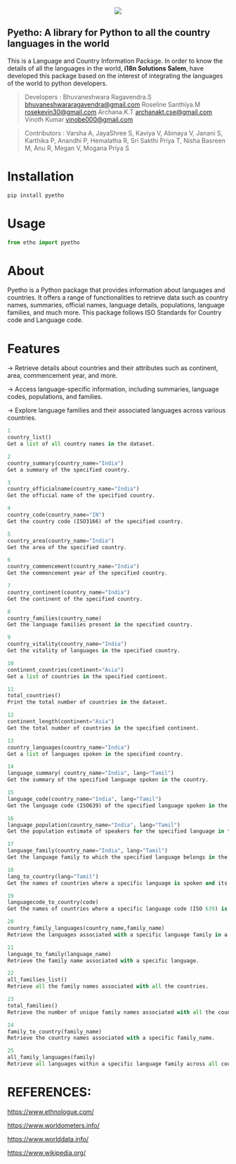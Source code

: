 <div align="center">
  <img src="https://raw.githubusercontent.com/i18nsolutionspy/Ethnologue/632e1a61f13aaf91e2e93766ef9d6bc91cceb1e4/logo.svg"><br>
</div>

## Pyetho: A library for Python to all the country languages in the world
This is a Language and Country Information Package. In order to know the details of all the languages in the world, **i18n Solutions Salem**, have developed this package based on the interest of integrating the languages of the world to python developers.



> Developers : Bhuvaneshwara Ragavendra.S <bhuvaneshwararagavendra@gmail.com> Roseline Santhiya.M <rosekevin30@gmail.com> Archana.K.T <archanakt.cse@gmail.com> Vinoth Kumar <vinobe000@gmail.com>


> Contributors : Varsha A, JayaShree S, Kaviya V, Abinaya V, Janani S, Karthika P, Anandhi P, Hemalatha R, Sri Sakthi Priya T, Nisha Basreen M, Anu R, Megan V, Mogana Priya S



Installation
============
```python
pip install pyetho
```


Usage
=====
```python
from etho import pyetho
```

About 
=====
Pyetho is a Python package that provides information about languages and countries. It offers a range of functionalities to retrieve data such as country names, summaries, official names, language details, populations, language families, and much more. This package follows ISO Standards for Country code and Language code.

Features
========
-> Retrieve details about countries and their attributes such as continent, area, commencement year, and more.

-> Access language-specific information, including summaries, language codes, populations, and families.

-> Explore language families and their associated languages across various countries.

```python
1        
country_list()
Get a list of all country names in the dataset.

2        
country_summary(country_name="India")
Get a summary of the specified country.

3
country_officialname(country_name="India")
Get the official name of the specified country.

4
country_code(country_name="IN")
Get the country code (ISO3166) of the specified country.

5
country_area(country_name="India")
Get the area of the specified country.

6
country_commencement(country_name="India")
Get the commencement year of the specified country.

7
country_continent(country_name="India")
Get the continent of the specified country.

8
country_families(country_name)
Get the language families present in the specified country.

9
country_vitality(country_name="India")
Get the vitality of languages in the specified country.

10
continent_countries(continent="Asia")
Get a list of countries in the specified continent.

11
total_countries()
Print the total number of countries in the dataset.

12
continent_length(continent="Asia")
Get the total number of countries in the specified continent.

13
country_languages(country_name="India")
Get a list of languages spoken in the specified country.

14
language_summary( country_name="India", lang="Tamil")
Get the summary of the specified language spoken in the country.

15
language_code(country_name="India", lang="Tamil")
Get the language code (ISO639) of the specified language spoken in the country.

16
language_population(country_name="India", lang="Tamil")
Get the population estimate of speakers for the specified language in the country.

17
language_family(country_name="India", lang="Tamil")
Get the language family to which the specified language belongs in the country.

18
lang_to_country(lang="Tamil")
Get the names of countries where a specific language is spoken and its language family.

19
languagecode_to_country(code)
Get the names of countries where a specific language code (ISO 639) is associated.

20
country_family_languages(country_name,family_name)
Retrieve the languages associated with a specific language family in a given country.

21
language_to_family(language_name)
Retrieve the family name associated with a specific language.

22
all_families_list()
Retrieve all the family names associated with all the countries.

23
total_families()
Retrieve the number of unique family names associated with all the countries.

24
family_to_country(family_name)
Retrieve the country names associated with a specific family_name.

25
all_family_languages(family)
Retrieve all languages within a specific language family across all countries.
```

REFERENCES:
==========
https://www.ethnologue.com/

https://www.worldometers.info/

https://www.worlddata.info/

https://www.wikipedia.org/
